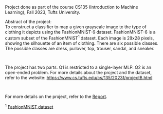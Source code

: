 Project done as part of the course CS135 (Introduction to Machine Learning), Fall 2023, Tufts University.

Abstract of the project:
<br>
To construct a classifier to map a given grayscale image to the type of clothing it depicts using the FashionMNIST-6 dataset. FashionMNIST-6 is a custom subset of the FashionMNIST<sup>1</sup> dataset. Each image is 28x28 pixels, showing the silhouette of an item of clothing. There are six possible classes. The possible classes are dress, pullover, top, trouser, sandal, and sneaker. 

<br>

The project has two parts. Q1 is restricted to a single-layer MLP. Q2 is an open-ended problem. For more details about the project and the dataset, refer to the website: https://www.cs.tufts.edu/cs/135/2023f/projectB.html

<br>

For more details on the project, refer to the [Report](https://github.com/VishweshS/Classifying-Images/blob/main/Report.pdf).

<sup>1</sup> [FashionMNIST dataset](https://arxiv.org/pdf/1708.07747.pdf)
